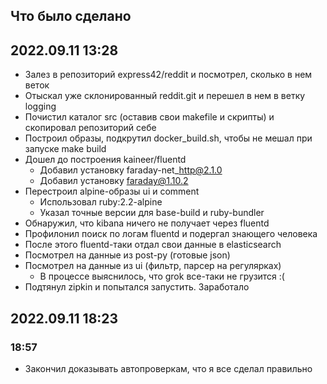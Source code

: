 ## Что было сделано

## 2022.09.11 13:28

 * Залез в репозиторий express42/reddit и посмотрел, сколько в нем веток
 * Отыскал уже склонированный reddit.git и перешел в нем в ветку logging
 * Почистил каталог src (оставив свои makefile и скрипты) и скопировал репозиторий себе
 * Построил образы, подкрутил docker\_build.sh, чтобы не мешал при запуске make build
 * Дошел до построения kaineer/fluentd
   * Добавил установку faraday-net\_http@2.1.0
   * Добавил установку faraday@1.10.2
 * Перестроил alpine-образы ui и comment
   * Использовал ruby:2.2-alpine
   * Указал точные версии для base-build и ruby-bundler
 * Обнаружил, что kibana ничего не получает через fluentd
 * Профилонил поиск по логам fluentd и подергал знающего человека
 * После этого fluentd-таки отдал свои данные в elasticsearch
 * Посмотрел на данные из post-py (готовые json)
 * Посмотрел на данные из ui (фильтр, парсер на регулярках)
   * В процессе выяснилось, что grok все-таки не грузится :(
 * Подтянул zipkin и попытался запустить. Заработало

## 2022.09.11 18:23

### 18:57

 * Закончил доказывать автопроверкам, что я все сделал правильно
